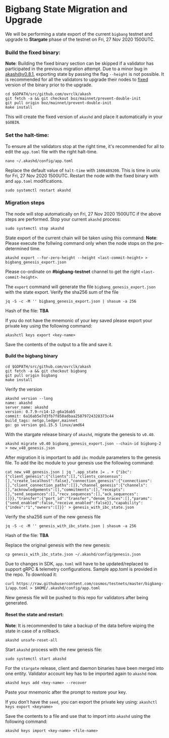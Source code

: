 # Bigbang State Migration and Upgrade

We will be performing a state export of the current ```bigbang``` testnet and upgrade to **Stargate** phase of the testnet on Fri, 27 Nov 2020 1500UTC.
 
### Build the fixed binary:
**Note**: Building the fixed binary section can be skipped if a validator has participated in the previous migration attempt. Due to a minor bug in akash@v0.8.1, exporting state by passing the flag `--height` is not possible. It is recommended for all the validators to upgrade their nodes to [fixed](https://github.com/ovrclk/akash/tree/boz/mainnet/prevent-double-init) version of the binary prior to the upgrade.

```
cd $GOPATH/src/github.com/ovrclk/akash
git fetch -a && git checkout boz/mainnet/prevent-double-init
git pull origin boz/mainnet/prevent-double-init
make install
```
This will create the fixed version of `akashd` and place it automatically in your `$GOBIN`.

### Set the halt-time:
To ensure all the validators stop at the right time, it's recommended for all to edit the `app.toml` file with the right halt-time.
```
nano ~/.akashd/config/app.toml
```
Replace the default value of `halt-time` with `1606489200`. This is time in unix for Fri, 27 Nov 2020 1500UTC. Restart the node with the fixed binary with and `app.toml` modifications.
```
sudo systemctl restart akashd
```

### Migration steps

The node will stop automatically on Fri, 27 Nov 2020 1500UTC if the above steps are performed. Stop your current `akashd` process:
```
sudo systemctl stop akashd
```
State export of the current chain will be taken using this command:
**Note**: Please execute the follwing command only when the node stops on the pre-determined time. 
```
akashd export --for-zero-height --height <last-commit-height> > bigbang_genesis_export.json
```
Please co-ordinate on **#bigbang-testnet** channel to get the right `<last-commit-height>`.

The `export` command will generate the file `bigbang_genesis_export.json` with the state export. Verify the sha256 sum of the file
```
jq -S -c -M '' bigbang_genesis_export.json | shasum -a 256
```
Hash of the file: **TBA**

If you do not have the mnemonic of your key saved please export your private key using the following command:
```
akashctl keys export <key-name>
```
Save the contents of the output to a file and save it.

#### Build the bigbang binary
```
cd $GOPATH/src/github.com/ovrclk/akash
git fetch -a && git checkout bigbang
git pull origin bigbang
make install
```
Verify the version
```
akashd version --long
name: akashd
server_name: akashd
version: 0.7.9-rc14-12-g6a16ab5
commit: 6a16ab5e7d3fb7f850adbaa25079724328373c44
build_tags: netgo,ledger,mainnet
go: go version go1.15.5 linux/amd64
```

With the stargate release binary of `akashd`, migrate the genesis to `v0.40`.
```
akashd migrate v0.40 bigbang_genesis_export.json --chain-id bigbang-2 > new_v40_genesis.json
```

After migration it is important to add `ibc` module parameters to the genesis file. To add the ibc module to your genesis use the following command:
```
cat new_v40_genesis.json | jq '.app_state |= . + {"ibc":{"client_genesis":{"clients":[],"clients_consensus":[],"create_localhost":false},"connection_genesis":{"connections":[],"client_connection_paths":[]},"channel_genesis":{"channels":[],"acknowledgements":[],"commitments":[],"receipts":[],"send_sequences":[],"recv_sequences":[],"ack_sequences":[]}},"transfer":{"port_id":"transfer","denom_traces":[],"params":{"send_enabled":false,"receive_enabled":false}},"capability":{"index":"1","owners":[]}}' > genesis_with_ibc_state.json
```

Verify the sha256 sum of the new genesis file

```
jq -S -c -M '' genesis_with_ibc_state.json | shasum -a 256
```
Hash of the file: **TBA**

Replace the original genesis with the new genesis:

```
cp genesis_with_ibc_state.json ~/.akashd/config/genesis.json
```

Due to changes in SDK, `app.toml` will have to be updated/replaced to support gRPC & telemetry configurations. Sample app.toml is provided in the repo. To download it:

```
curl https://raw.githubusercontent.com/cosmos/testnets/master/bigbang-1/app.toml > $HOME/.akashd/config/app.toml
```

New genesis file will be pushed to this repo for validators after being generated.

#### Reset the state and restart:

**Note**: It is recommended to take a backup of the data before wiping the state in case of a rollback.
```
akashd unsafe-reset-all
```

Start `akashd` process with the new genesis file:
```
sudo systemctl start akashd
``` 

For the `stargate` release, client and daemon binaries have been merged into one entity. Validator account key has to be imported again to `akashd` now.
```
akashd keys add <key-name> --recover
```

Paste your mnemonic after the prompt to restore your key.

If you don't have the `seed`, you can export the private key using:
`akashctl keys export <keyname>`

Save the contents to a file and use that to import into `akashd` using the following command:
```
akashd keys import <key-name> <file-name>
```
